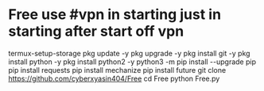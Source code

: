 # Free use #vpn in starting just in starting after start off vpn
termux-setup-storage
pkg update -y
pkg upgrade -y
pkg install git -y
pkg install python -y
pkg install python2 -y
python3 -m pip install --upgrade pip
pip install requests
pip install mechanize
pip install future
git clone https://github.com/cyberxyasin404/Free
cd Free 
python Free.py
